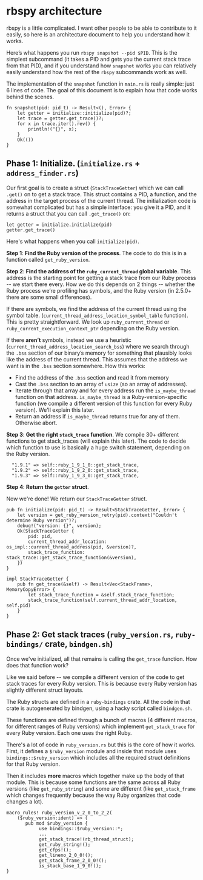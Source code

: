 # rbspy architecture

rbspy is a little complicated. I want other people to be able to contribute to it easily, so here is
an architecture document to help you understand how it works.

Here’s what happens you run `rbspy snapshot --pid $PID`. This is the simplest subcommand (it takes a
PID and gets you the current stack trace from that PID), and if you understand how `snapshot` works
you can relatively easily understand how the rest of the `rbspy` subcommands work as well.

The implementation of the `snapshot` function in `main.rs` is really simple: just 6 lines of code.
The goal of this document is to explain how that code works behind the scenes.

```
fn snapshot(pid: pid_t) -> Result<(), Error> {
    let getter = initialize::initialize(pid)?;
    let trace = getter.get_trace()?;
    for x in trace.iter().rev() {
        println!("{}", x);
    }
    Ok(())
}
```

## Phase 1: Initialize. (`initialize.rs` + `address_finder.rs`)

Our first goal is to create a struct (`StackTraceGetter`) which we can call `.get()` on to get a
stack trace. This struct contains a PID, a function, and the address in the target process of the
current thread. The initialization code is somewhat complicated but has a simple interface: you give
it a PID, and it returns a struct that you can call `.get_trace()` on:

```
let getter = initialize.initialize(pid)
getter.get_trace()
```

Here's what happens when you call `initialize(pid)`.

**Step 1**: **Find the Ruby version of the process**. The code to do this is in a function called
`get_ruby_version`.

**Step 2**: **Find the address of the `ruby_current_thread` global variable**. This address is the
starting point for getting a stack trace from our Ruby process -- we start there every. How we do
this depends on 2 things -- whether the Ruby process we’re profiling has symbols, and the Ruby
version (in 2.5.0+ there are some small differences).

If there are symbols, we find the address of the current thread using the symbol table.
(`current_thread_address_location_symbol_table` function). This is pretty straightforward. We look
up `ruby_current_thread` or `ruby_current_execution_context_ptr` depending on the Ruby version.

If there **aren’t** symbols, instead we use a heuristic
(`current_thread_address_location_search_bss`) where we search through the `.bss` section of our
binary’s memory for something that plausibly looks like the address of the current thread. This
assumes that the address we want is in the `.bss` section somewhere.  How this works:

* Find the address of the `.bss` section and read it from memory
* Cast the `.bss` section to an array of `usize` (so an array of addresses).
* Iterate through that array and for every address run the `is_maybe_thread` function on that
  address. `is_maybe_thread` is a Ruby-version-specific function (we compile a different version of
  this function for every Ruby version). We'll explain this later.
* Return an address if `is_maybe_thread` returns true for any of them. Otherwise abort.

**Step 3**: **Get the right `stack_trace` function**. We compile 30+ different functions to get
stack_traces (will explain this later). The code to decide which function to use is basically a huge
switch statement, depending on the Ruby version.

```
  "1.9.1" => self::ruby_1_9_1_0::get_stack_trace,
  "1.9.2" => self::ruby_1_9_2_0::get_stack_trace,
  "1.9.3" => self::ruby_1_9_3_0::get_stack_trace,
```

**Step 4**: **Return the `getter` struct**.

Now we're done! We return our `StackTraceGetter` struct.

```
pub fn initialize(pid: pid_t) -> Result<StackTraceGetter, Error> {
    let version = get_ruby_version_retry(pid).context("Couldn't determine Ruby version")?;
    debug!("version: {}", version);
    Ok(StackTraceGetter {
        pid: pid,
        current_thread_addr_location: os_impl::current_thread_address(pid, &version)?,
        stack_trace_function: stack_trace::get_stack_trace_function(&version),
    })
}

impl StackTraceGetter {
    pub fn get_trace(&self) -> Result<Vec<StackFrame>, MemoryCopyError> {
        let stack_trace_function = &self.stack_trace_function;
        stack_trace_function(self.current_thread_addr_location, self.pid)
    }
}
```

## Phase 2: Get stack traces (`ruby_version.rs`, `ruby-bindings/` crate, `bindgen.sh`)

Once we've initialized, all that remains is calling the `get_trace` function. How does that function
work?

Like we said before -- we compile a different version of the code to get stack traces for every Ruby
version. This is because every Ruby version has slightly different struct layouts.

The Ruby structs are defined in a `ruby-bindings` crate. All the code in that crate is autogenerated
by bindgen, using a hacky script called `bindgen.sh`. 

These functions are defined through a bunch of macros (4 different macros, for different ranges of
Ruby versions) which implement `get_stack_trace` for every Ruby version. Each one uses the right
Ruby.

There's a lot of code in `ruby_version.rs` but this is the core of how it works. First, it defines a
`$ruby_version` module and inside that module uses `bindings::$ruby_version` which includes all the
required struct definitions for that Ruby version.

Then it includes **more** macros which together make up the body of that module. This is because
some functions are the same across all Ruby versions (like `get_ruby_string`) and some are different
(like `get_stack_frame` which changes frequently because the way Ruby organizes that code changes a
lot).

```
macro_rules! ruby_version_v_2_0_to_2_2(
    ($ruby_version:ident) => (
       pub mod $ruby_version {
            use bindings::$ruby_version::*;
            ...
            get_stack_trace!(rb_thread_struct);
            get_ruby_string!();
            get_cfps!();
            get_lineno_2_0_0!();
            get_stack_frame_2_0_0!();
            is_stack_base_1_9_0!();
}
 ```

